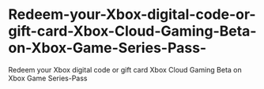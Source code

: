 # Redeem-your-Xbox-digital-code-or-gift-card-Xbox-Cloud-Gaming-Beta-on-Xbox-Game-Series-Pass-
Redeem your Xbox digital code or gift card Xbox Cloud Gaming Beta on Xbox Game Series-Pass 
